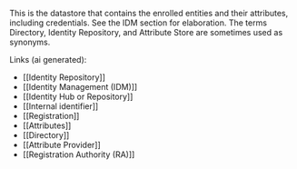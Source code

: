 This is the datastore that contains the enrolled entities and their attributes, including credentials. See the IDM section for elaboration. The terms Directory, Identity Repository, and Attribute Store are sometimes used as synonyms.

Links (ai generated):
 - [[Identity Repository]]
 - [[Identity Management (IDM)]]
 - [[Identity Hub or Repository]]
 - [[Internal identifier]]
 - [[Registration]]
 - [[Attributes]]
 - [[Directory]]
 - [[Attribute Provider]]
 - [[Registration Authority (RA)]]
